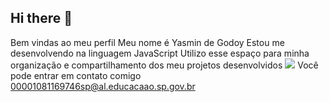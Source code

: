## Hi there 👋
Bem vindas ao meu perfil
Meu nome é Yasmin de Godoy
Estou me desenvolvendo na linguagem JavaScript
Utilizo esse espaço para minha organização e compartilhamento dos meu projetos desenvolvidos
![](link)
Você pode entrar em contato comigo
00001081169746sp@al.educacaao.sp.gov.br
<!--
**godoyasminnn/godoyasminnn** is a ✨ _special_ ✨ repository because its `README.md` (this file) appears on your GitHub profile.

Here are some ideas to get you started:

- 🔭 I’m currently working on ...
- 🌱 I’m currently learning ...
- 👯 I’m looking to collaborate on ...
- 🤔 I’m looking for help with ...
- 💬 Ask me about ...
- 📫 How to reach me: ...
- 😄 Pronouns: ...
- ⚡ Fun fact: ...
-->
